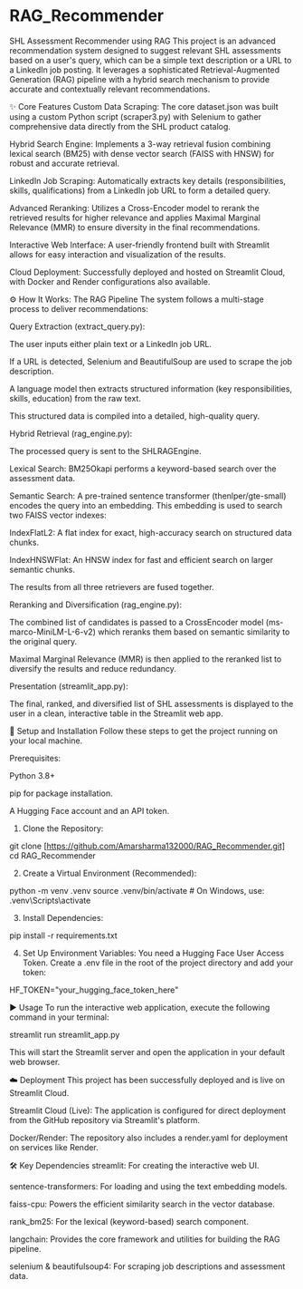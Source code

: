 # RAG_Recommender
SHL Assessment Recommender using RAG
This project is an advanced recommendation system designed to suggest relevant SHL assessments based on a user's query, which can be a simple text description or a URL to a LinkedIn job posting. It leverages a sophisticated Retrieval-Augmented Generation (RAG) pipeline with a hybrid search mechanism to provide accurate and contextually relevant recommendations.

✨ Core Features
Custom Data Scraping: The core dataset.json was built using a custom Python script (scraper3.py) with Selenium to gather comprehensive data directly from the SHL product catalog.

Hybrid Search Engine: Implements a 3-way retrieval fusion combining lexical search (BM25) with dense vector search (FAISS with HNSW) for robust and accurate retrieval.

LinkedIn Job Scraping: Automatically extracts key details (responsibilities, skills, qualifications) from a LinkedIn job URL to form a detailed query.

Advanced Reranking: Utilizes a Cross-Encoder model to rerank the retrieved results for higher relevance and applies Maximal Marginal Relevance (MMR) to ensure diversity in the final recommendations.

Interactive Web Interface: A user-friendly frontend built with Streamlit allows for easy interaction and visualization of the results.

Cloud Deployment: Successfully deployed and hosted on Streamlit Cloud, with Docker and Render configurations also available.

⚙️ How It Works: The RAG Pipeline
The system follows a multi-stage process to deliver recommendations:

Query Extraction (extract_query.py):

The user inputs either plain text or a LinkedIn job URL.

If a URL is detected, Selenium and BeautifulSoup are used to scrape the job description.

A language model then extracts structured information (key responsibilities, skills, education) from the raw text.

This structured data is compiled into a detailed, high-quality query.

Hybrid Retrieval (rag_engine.py):

The processed query is sent to the SHLRAGEngine.

Lexical Search: BM25Okapi performs a keyword-based search over the assessment data.

Semantic Search: A pre-trained sentence transformer (thenlper/gte-small) encodes the query into an embedding. This embedding is used to search two FAISS vector indexes:

IndexFlatL2: A flat index for exact, high-accuracy search on structured data chunks.

IndexHNSWFlat: An HNSW index for fast and efficient search on larger semantic chunks.

The results from all three retrievers are fused together.

Reranking and Diversification (rag_engine.py):

The combined list of candidates is passed to a CrossEncoder model (ms-marco-MiniLM-L-6-v2) which reranks them based on semantic similarity to the original query.

Maximal Marginal Relevance (MMR) is then applied to the reranked list to diversify the results and reduce redundancy.

Presentation (streamlit_app.py):

The final, ranked, and diversified list of SHL assessments is displayed to the user in a clean, interactive table in the Streamlit web app.

🚀 Setup and Installation
Follow these steps to get the project running on your local machine.

Prerequisites:

Python 3.8+

pip for package installation.

A Hugging Face account and an API token.

1. Clone the Repository:

git clone [https://github.com/Amarsharma132000/RAG_Recommender.git]
cd RAG_Recommender

2. Create a Virtual Environment (Recommended):

python -m venv .venv
source .venv/bin/activate  # On Windows, use: .venv\Scripts\activate

3. Install Dependencies:

pip install -r requirements.txt

4. Set Up Environment Variables:
You need a Hugging Face User Access Token. Create a .env file in the root of the project directory and add your token:

HF_TOKEN="your_hugging_face_token_here"

▶️ Usage
To run the interactive web application, execute the following command in your terminal:

streamlit run streamlit_app.py

This will start the Streamlit server and open the application in your default web browser.

☁️ Deployment
This project has been successfully deployed and is live on Streamlit Cloud.

Streamlit Cloud (Live): The application is configured for direct deployment from the GitHub repository via Streamlit's platform.

Docker/Render: The repository also includes a render.yaml for deployment on services like Render.

🛠️ Key Dependencies
streamlit: For creating the interactive web UI.

sentence-transformers: For loading and using the text embedding models.

faiss-cpu: Powers the efficient similarity search in the vector database.

rank_bm25: For the lexical (keyword-based) search component.

langchain: Provides the core framework and utilities for building the RAG pipeline.

selenium & beautifulsoup4: For scraping job descriptions and assessment data.
